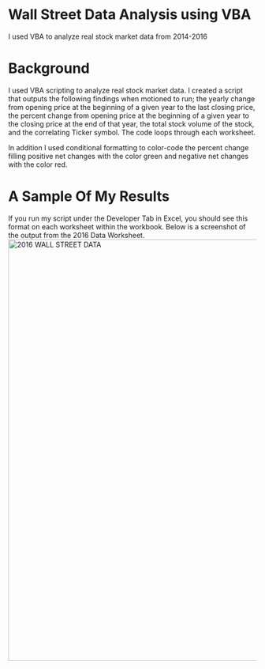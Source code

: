 # Wall Street Data Analysis using VBA

I used VBA to analyze real stock market data from 2014-2016

# Background 
I used VBA scripting to analyze real stock market data. I created a script that outputs the following findings when motioned to run; the yearly change from opening price at the beginning of a given year to the last closing price, the percent change from opening price at the beginning of a given year to the closing price at the end of that year, the total stock volume of the stock, and the correlating Ticker symbol. The code loops through each worksheet.

In addition I used conditional formatting to color-code the percent change filling positive net changes with the color green and negative net changes with the color red. 

# A Sample Of My Results

If you run my script under the Developer Tab in Excel, you should see this format on each worksheet within the workbook. Below is a screenshot of the output from the 2016 Data Worksheet. 
<img width="853" alt="2016 WALL STREET DATA" src="https://user-images.githubusercontent.com/86134771/137535256-349e5c5a-88dc-4578-8656-dd76662c0cfa.png">
